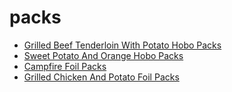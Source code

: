# packs

 * [Grilled Beef Tenderloin With Potato Hobo Packs](index/g/grilled-beef-tenderloin-with-potato-hobo-packs-109518.json)
 * [Sweet Potato And Orange Hobo Packs](index/s/sweet-potato-and-orange-hobo-packs-103964.json)
 * [Campfire Foil Packs](index/c/campfire-foil-packs.json)
 * [Grilled Chicken And Potato Foil Packs](index/g/grilled-chicken-and-potato-foil-packs.json)
